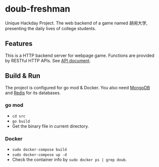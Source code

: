# doub-freshman

Unique Hackday Project. The web backend of a game named 胡闹大学, presenting the daily lives of college students.

## Features

This is a HTTP backend server for webpage game. Functions are provided by RESTful HTTP APIs. See [API document](doc/api.md).

## Build & Run

The project is configured for go mod & Docker. You also need [MongoDB](https://www.mongodb.com/) and [Redis](https://redis.io/) for its databases.

### go mod

- `cd src`
- `go build`
- Get the binary file in current directory.

### Docker

- `sudo docker-compose build`
- `sudo docker-compose up -d`
- Check the container info by `sudo docker ps | grep doub`.
